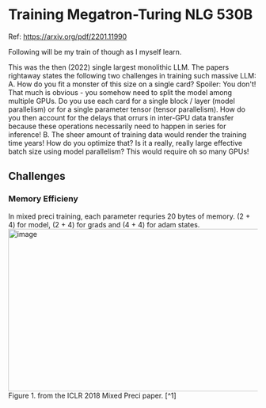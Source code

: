 # Training Megatron-Turing NLG 530B
Ref: https://arxiv.org/pdf/2201.11990

Following will be my train of though as I myself learn.

This was the then (2022) single largest monolithic LLM. The papers rightaway states the following two challenges in training such massive LLM:
A. How do you fit a monster of this size on a single card? Spoiler: You don't! That much is obvious - you somehow need to split the model among multiple GPUs. Do you use each card for a single block / layer (model parallelism) or for a single parameter tensor (tensor parallelism). How do you then account for the delays that orrurs in inter-GPU data transfer because these operations necessarily need to happen in series for inference!
B. The sheer amount of training data would render the training time years! How do you optimize that? Is it a really, really large effective batch size using model parallelism? This would require oh so many GPUs!

## Challenges
### Memory Efficieny
In mixed preci training, each parameter requries 20 bytes of memory. (2 + 4) for model, (2 + 4) for grads and (4 + 4) for adam states. 
<img width="625" height="328" alt="image" src="https://github.com/user-attachments/assets/dd8b06ec-2bfc-4d05-8115-31ad3512c529" />
Figure 1. from the ICLR 2018 Mixed Preci paper. [^1]
